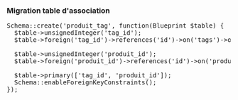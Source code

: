 <h3>Migration table d'association</h3>

<pre>
Schema::create('produit_tag', function(Blueprint $table) {
  $table->unsignedInteger('tag_id');
  $table->foreign('tag_id')->references('id')->on('tags')->onDelete('cascade');
  
  $table->unsignedInteger('produit_id');
  $table->foreign('produit_id')->references('id')->on('produits')->onDelete('cascade');
  
  $table->primary(['tag_id', 'produit_id']);
  Schema::enableForeignKeyConstraints();
});

</pre>

